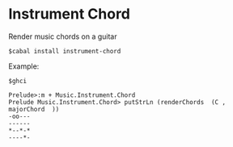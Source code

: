 Instrument Chord
=====

Render music chords on a guitar

```
$cabal install instrument-chord
```

Example:

```
$ghci

Prelude>:m + Music.Instrument.Chord 
Prelude Music.Instrument.Chord> putStrLn (renderChords  (C , majorChord  ))
-oo---
------
*--*-*
----*-

```
